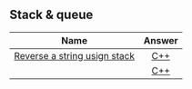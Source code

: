 
## Stack & queue 

|    Name  |Answer |
|----------|:----------------:|
|[Reverse a string usign stack](https://www.interviewbit.com/problems/reverse-string/) |[C++](reverse-string.cpp)|
|[ ]( ) |[C++](.cpp)|



